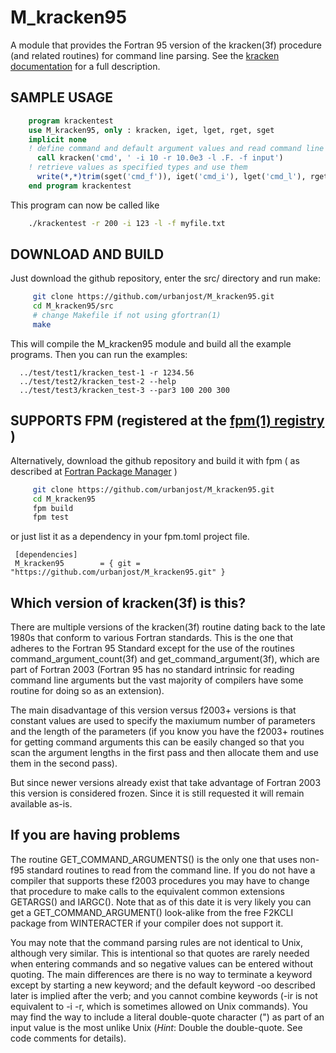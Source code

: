# M_kracken95

A module that provides the Fortran 95 version of the kracken(3f)
procedure (and related routines) for command line parsing. See the
[kracken documentation](https://urbanjost.github.io/M_kracken95/krackenhelp.html) for a
full description.

## SAMPLE USAGE

```fortran
    program krackentest
    use M_kracken95, only : kracken, iget, lget, rget, sget
    implicit none
    ! define command and default argument values and read command line arguments
      call kracken('cmd', ' -i 10 -r 10.0e3 -l .F. -f input')
    ! retrieve values as specified types and use them
      write(*,*)trim(sget('cmd_f')), iget('cmd_i'), lget('cmd_l'), rget('cmd_r')
    end program krackentest
```
This program can now be called like
```bash
    ./krackentest -r 200 -i 123 -l -f myfile.txt
```

## DOWNLOAD AND BUILD
Just download the github repository, enter the src/ directory and run make:

```bash
     git clone https://github.com/urbanjost/M_kracken95.git
     cd M_kracken95/src
     # change Makefile if not using gfortran(1)
     make
```

This will compile the M_kracken95 module and build all the example
programs.  Then you can run the examples:

      ../test/test1/kracken_test-1 -r 1234.56
      ../test/test2/kracken_test-2 --help
      ../test/test3/kracken_test-3 --par3 100 200 300

## SUPPORTS FPM (registered at the [fpm(1) registry](https://github.com/fortran-lang/fpm-registry) )

Alternatively, download the github repository and build it with 
fpm ( as described at [Fortran Package Manager](https://github.com/fortran-lang/fpm) )

```bash
     git clone https://github.com/urbanjost/M_kracken95.git
     cd M_kracken95
     fpm build
     fpm test
```

or just list it as a dependency in your fpm.toml project file.

     [dependencies]
     M_kracken95        = { git = "https://github.com/urbanjost/M_kracken95.git" }

## Which version of kracken(3f) is this?

There are multiple versions of the kracken(3f) routine dating back
to the late 1980s that conform to various Fortran standards. This is
the one that adheres to the Fortran 95 Standard except for the use of
the routines command_argument_count(3f) and get_command_argument(3f),
which are part of Fortran 2003 (Fortran 95 has no standard intrinsic
for reading command line arguments but the vast majority of compilers
have some routine for doing so as an extension).

The main disadvantage of this version versus f2003+ versions is that
constant values are used to specify the maxiumum number of parameters and
the length of the parameters (if you know you have the f2003+ routines
for getting command arguments this can be easily changed so that you
scan the argument lengths in the first pass and then allocate them and
use them in the second pass).

But since newer versions already exist that take advantage of Fortran
2003 this version is considered frozen. Since it is still requested it
will remain available as-is.

## If you are having problems

The routine GET_COMMAND_ARGUMENTS() is the only one that uses non-f95
standard routines to read from the command line. If you do not have a
compiler that supports these f2003 procedures you may have to change that
procedure to make calls to the equivalent common extensions GETARGS()
and IARGC(). Note that as of this date it is very likely you can get
a GET_COMMAND_ARGUMENT() look-alike from the free F2KCLI package from
WINTERACTER if your compiler does not support it.

You may note that the command parsing rules are not identical to Unix,
although very similar. This is intentional so that quotes are rarely
needed when entering commands and so negative values can be entered
without quoting. The main differences are there is no way to terminate
a keyword except by starting a new keyword; and the default keyword
-oo described later is implied after the verb; and you cannot combine
keywords (-ir is not equivalent to -i -r, which is sometimes allowed on
Unix commands). You may find the way to include a literal double-quote
character (") as part of an input value is the most unlike Unix (*Hint*:
Double the double-quote. See code comments for details).

